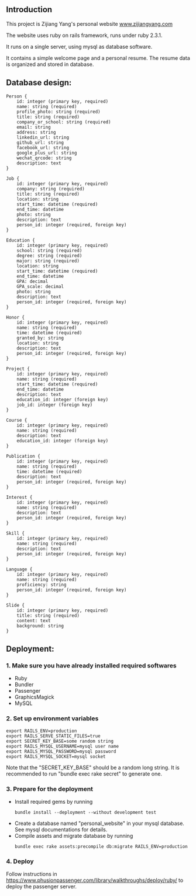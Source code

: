 ## Introduction

This project is Zijiang Yang's personal website www.zijiangyang.com

The website uses ruby on rails framework, runs under ruby 2.3.1.

It runs on a single server, using mysql as database software. 

It contains a simple welcome page and a personal resume. The resume data is organized and stored in database.

## Database design:

```
Person {
    id: integer (primary key, required)
    name: string (required)
    profile_photo: string (required)
    title: string (required)
    company_or_school: string (required)
    email: string 
    address: string
    linkedin_url: string
    github_url: string
    facebook_url: string
    google_plus_url: string
    wechat_qrcode: string    
    description: text
}
```

```
Job {
    id: integer (primary key, required)
    company: string (required)
    title: string (required)
    location: string
    start_time: datetime (required)
    end_time: datetime
    photo: string
    description: text
    person_id: integer (required, foreign key)
}
```

```
Education {
    id: integer (primary key, required)
    school: string (required)
    degree: string (required)
    major: string (required)
    location: string
    start_time: datetime (required)
    end_time: datetime
    GPA: decimal
    GPA_scale: decimal
    photo: string
    description: text
    person_id: integer (required, foreign key)
}
```

```
Honor {
    id: integer (primary key, required)
    name: string (required)
    time: datetime (required)
    granted_by: string
    location: string
    description: text
    person_id: integer (required, foreign key)
}
```

```
Project {
    id: integer (primary key, required)
    name: string (required)
    start_time: datetime (required)
    end_time: datetime
    description: text
    education_id: integer (foreign key)
    job_id: integer (foreign key)
}
```

```
Course {
    id: integer (primary key, required)
    name: string (required)
    description: text
    education_id: integer (foreign key)
}
```

```
Publication {
    id: integer (primary key, required)
    name: string (required)
    time: datetime (required)
    description: text
    person_id: integer (required, foreign key)
}
```

```
Interest {
    id: integer (primary key, required)
    name: string (required)
    description: text
    person_id: integer (required, foreign key)
}
```

```
Skill {
    id: integer (primary key, required)
    name: string (required)
    description: text
    person_id: integer (required, foreign key)
}
```

```
Language {
    id: integer (primary key, required)
    name: string (required)
    proficiency: string
    person_id: integer (required, foreign key)
}
```

```
Slide {
    id: integer (primary key, required)
    title: string (required)
    content: text
    background: string
}
```

## Deployment:

### 1. Make sure you have already installed required softwares
  * Ruby
  * Bundler
  * Passenger
  * GraphicsMagick
  * MySQL

### 2. Set up environment variables
  ```
  export RAILS_ENV=production
  export RAILS_SERVE_STATIC_FILES=true
  export SECRET_KEY_BASE=some random string
  export RAILS_MYSQL_USERNAME=mysql user name
  export RAILS_MYSQL_PASSWORD=mysql password
  export RAILS_MYSQL_SOCKET=mysql socket
  ```
  Note that the "SECRET_KEY_BASE" should be a random long string. It is recommended to run "bundle exec rake secret" to generate one.

### 3. Prepare for the deployment
  * Install required gems by running
    ```
    bundle install --deployment --without development test
    ```
  * Create a database named "personal_website" in your mysql database. See mysql documentations for details.
  * Compile assets and migrate database by running
    ```
    bundle exec rake assets:precompile db:migrate RAILS_ENV=production
    ```

### 4. Deploy
  Follow instructions in https://www.phusionpassenger.com/library/walkthroughs/deploy/ruby/ to deploy the passenger server.
